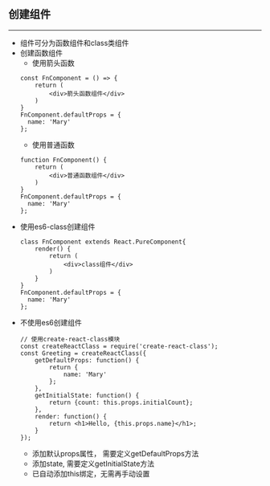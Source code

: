 ## 创建组件
---
- 组件可分为函数组件和class类组件
- 创建函数组件
	- 使用箭头函数
	```
	const FnComponent = () => {
		return (
			<div>箭头函数组件</div>
		)
	}
	FnComponent.defaultProps = {
	  name: 'Mary'
	};
	```
	- 使用普通函数
	```
	function FnComponent() {
		return (
			<div>普通函数组件</div>
		)
	}
	FnComponent.defaultProps = {
	  name: 'Mary'
	};
	```
- 使用es6-class创建组件
	```
	class FnComponent extends React.PureComponent{
		render() {
			return (
				<div>class组件</div>
			)
		}
	}
	FnComponent.defaultProps = {
	  name: 'Mary'
	};
	```
- 不使用es6创建组件
	```
	// 使用create-react-class模块
	const createReactClass = require('create-react-class');
	const Greeting = createReactClass({
		getDefaultProps: function() {
			return {
			    name: 'Mary'
			};
		},
		getInitialState: function() {
			return {count: this.props.initialCount};
		},
		render: function() {
			return <h1>Hello, {this.props.name}</h1>;
		}
	});
	```
	- 添加默认props属性， 需要定义getDefaultProps方法
	- 添加state, 需要定义getInitialState方法
	- 已自动添加this绑定，无需再手动设置